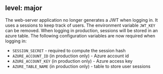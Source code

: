 level: major
---
The web-server application no longer generates a JWT when logging in. It uses a sessions to keep track of users.
The environment variable `JWT_KEY` can be removed. When logging in production, sessions will be stored in an azure table.
The following configuration variables are now required when logging in:

* `SESSION_SECRET` - required to compute the session hash
* `AZURE_ACCOUNT_ID` (in production only) - Azure account id
* `AZURE_ACCOUNT_KEY` (in production only) - Azure access key
* `AZURE_TABLE_NAME` (in production only) - table to store user sessions 
